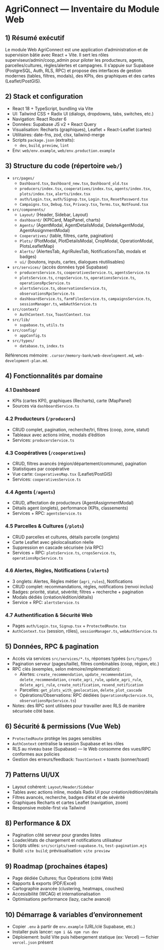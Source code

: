 # AgriConnect — Inventaire du Module Web

## 1) Résumé exécutif
Le module Web AgriConnect est une application d’administration et de supervision bâtie avec React + Vite. Il sert les rôles superviseur/admin/coop_admin pour piloter les producteurs, agents, parcelles/cultures, règles/alertes et campagnes. Il s’appuie sur Supabase (PostgreSQL, Auth, RLS, RPC) et propose des interfaces de gestion modernes (tables, filtres, modals), des KPIs, des graphiques et des cartes (Leaflet/PostGIS).

## 2) Stack et configuration
- React 18 + TypeScript, bundling via Vite
- UI: Tailwind CSS + Radix UI (dialogs, dropdowns, tabs, switches, etc.)
- Navigation: React Router 6
- Données: Supabase JS v2 + React Query
- Visualisation: Recharts (graphiques), Leaflet + React-Leaflet (cartes)
- Utilitaires: date-fns, zod, clsx, tailwind-merge
- Scripts `package.json` (extraits):
  - `dev`, `build`, `preview`, `lint`
- Env: `web/env.example`, `web/env.production.example`

## 3) Structure du code (répertoire `web/`)
- `src/pages/`
  - `Dashboard.tsx`, `Dashboard_new.tsx`, `Dashboard_old.tsx`
  - `producers/index.tsx`, `cooperatives/index.tsx`, `agents/index.tsx`, `plots/index.tsx`, `alerts/index.tsx`
  - `auth/Login.tsx`, `auth/Signup.tsx`, `Login.tsx`, `ResetPassword.tsx`
  - `Campaigns.tsx`, `Debug.tsx`, `Privacy.tsx`, `Terms.tsx`, `NotFound.tsx`
- `src/components/`
  - `Layout/` (Header, Sidebar, Layout)
  - `dashboard/` (KPICard, MapPanel, charts)
  - `Agents/` (AgentModal, AgentDetailsModal, DeleteAgentModal, AgentAssignmentModal)
  - `Cooperatives/` (table, filtres, carte, pagination)
  - `Plots/` (PlotModal, PlotDetailsModal, CropModal, OperationModal, PlotsLeafletMap)
  - `Alerts/` (AlertesTab, AgriRulesTab, NotificationsTab, modals et badges)
  - `ui/` (boutons, inputs, cartes, dialogues réutilisables)
- `src/services/` (accès données typé Supabase)
  - `producersService.ts`, `cooperativesService.ts`, `agentsService.ts`
  - `plotsService.ts`, `cropsService.ts`, `operationsService.ts`, `operationsRpcService.ts`
  - `alertsService.ts`, `observationsService.ts`, `observationsRpcService.ts`
  - `dashboardService.ts`, `farmFilesService.ts`, `campaignsService.ts`, `sessionManager.ts`, `webAuthService.ts`
- `src/context/`
  - `AuthContext.tsx`, `ToastContext.tsx`
- `src/lib/`
  - `supabase.ts`, `utils.ts`
- `src/config/`
  - `appConfig.ts`
- `src/types/`
  - `database.ts`, `index.ts`

Références mémoire: `.cursor/memory-bank/web-development.md`, `web-development-plan.md`.

## 4) Fonctionnalités par domaine
### 4.1 Dashboard
- KPIs (cartes KPI), graphiques (Recharts), carte (MapPanel)
- Sources via `dashboardService.ts`

### 4.2 Producteurs (`/producers`)
- CRUD complet, pagination, recherche/tri, filtres (coop, zone, statut)
- Tableaux avec actions inline, modals d’édition
- Services: `producersService.ts`

### 4.3 Coopératives (`/cooperatives`)
- CRUD, filtres avancés (région/département/commune), pagination
- Statistiques par coopérative
- Vue carte: `CooperativesMap.tsx` (Leaflet/PostGIS)
- Services: `cooperativesService.ts`

### 4.4 Agents (`/agents`)
- CRUD, affectation de producteurs (AgentAssignmentModal)
- Détails agent (onglets), performance (KPIs, classements)
- Services + RPC: `agentsService.ts`

### 4.5 Parcelles & Cultures (`/plots`)
- CRUD parcelles et cultures, détails parcelle (onglets)
- Carte Leaflet avec géolocalisation réelle
- Suppression en cascade sécurisée (via RPC)
- Services + RPC: `plotsService.ts`, `cropsService.ts`, `operationsRpcService.ts`

### 4.6 Alertes, Règles, Notifications (`/alerts`)
- 3 onglets: Alertes, Règles métier (`agri_rules`), Notifications
- CRUD complet: recommandations, règles, notifications (renvoi inclus)
- Badges: priorité, statut, sévérité; filtres + recherche + pagination
- Modals dédiés (création/édition/détails)
- Service + RPC: `alertsService.ts`

### 4.7 Authentification & Sécurité Web
- Pages `auth/Login.tsx`, `Signup.tsx` + `ProtectedRoute.tsx`
- `AuthContext.tsx` (session, rôles), `sessionManager.ts`, `webAuthService.ts`

## 5) Données, RPC & pagination
- Accès via services `src/services/*.ts`, réponses typées (`src/types/`)
- Pagination serveur (pages/taille), filtres combinables (coop, région, etc.)
- RPC clés (exemples, selon mémoire/implémentation):
  - Alertes: `create_recommendation`, `update_recommendation`, `delete_recommendation`, `create_agri_rule`, `update_agri_rule`, `delete_agri_rule`, `create_notification`, `resend_notification`
  - Parcelles: `get_plots_with_geolocation`, `delete_plot_cascade`
  - Opérations/Observations: RPC dédiées (`operationsRpcService.ts`, `observationsRpcService.ts`)
- Notes: des RPC sont utilisées pour travailler avec RLS de manière sécurisée côté base.

## 6) Sécurité & permissions (Vue Web)
- `ProtectedRoute` protège les pages sensibles
- `AuthContext` centralise la session Supabase et les rôles
- RLS au niveau base (Supabase) — le Web consomme des vues/RPC conformes aux policies
- Gestion des erreurs/feedback: `ToastContext` + toasts (sonner/toast)

## 7) Patterns UI/UX
- Layout cohérent: `Layout/Header/Sidebar`
- Tables avec actions inline, modals Radix UI pour création/édition/détails
- Filtres avancés, recherche, badges d’état et de sévérité
- Graphiques Recharts et cartes Leaflet (navigation, zoom)
- Responsive mobile-first via Tailwind

## 8) Performance & DX
- Pagination côté serveur pour grandes listes
- Loader/états de chargement et notifications utilisateur
- Scripts utiles: `src/scripts/seed-supabase.ts`, `test-pagination.mjs`
- Build: `vite build`; prévisualisation: `vite preview`

## 9) Roadmap (prochaines étapes)
- Page dédiée Cultures; flux Opérations (côté Web)
- Rapports & exports (PDF/Excel)
- Cartographie avancée (clustering, heatmaps, couches)
- Accessibilité (WCAG) et internationalisation
- Optimisations performance (lazy, cache avancé)

## 10) Démarrage & variables d’environnement
- Copier `.env` à partir de `env.example` (URL/clé Supabase, etc.)
- Installer puis lancer: `npm i && npm run dev`
- Déploiement: build Vite puis hébergement statique (ex: Vercel) — fichier `vercel.json` présent


